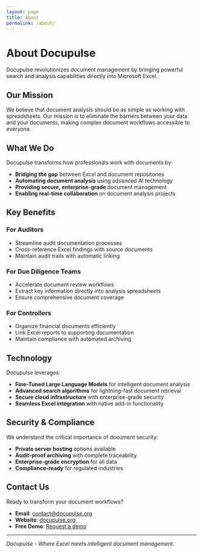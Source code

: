 ```yaml
---
layout: page
title: About
permalink: /about/
---
```


# About Docupulse

Docupulse revolutionizes document management by bringing powerful search and analysis capabilities directly into Microsoft Excel.

## Our Mission

We believe that document analysis should be as simple as working with spreadsheets. Our mission is to eliminate the barriers between your data and your documents, making complex document workflows accessible to everyone.

## What We Do

Docupulse transforms how professionals work with documents by:

- **Bridging the gap** between Excel and document repositories
- **Automating document analysis** using advanced AI technology
- **Providing secure, enterprise-grade** document management
- **Enabling real-time collaboration** on document analysis projects

## Key Benefits

### For Auditors
- Streamline audit documentation processes
- Cross-reference Excel findings with source documents
- Maintain audit trails with automatic linking

### For Due Diligence Teams
- Accelerate document review workflows
- Extract key information directly into analysis spreadsheets
- Ensure comprehensive document coverage

### For Controllers
- Organize financial documents efficiently
- Link Excel reports to supporting documentation
- Maintain compliance with automated archiving

## Technology

Docupulse leverages:
- **Fine-Tuned Large Language Models** for intelligent document analysis
- **Advanced search algorithms** for lightning-fast document retrieval
- **Secure cloud infrastructure** with enterprise-grade security
- **Seamless Excel integration** with native add-in functionality

## Security & Compliance

We understand the critical importance of document security:
- **Private server hosting** options available
- **Audit-proof archiving** with complete traceability
- **Enterprise-grade encryption** for all data
- **Compliance-ready** for regulated industries

## Contact Us

Ready to transform your document workflows? 

- **Email**: contact@docupulse.org
- **Website**: [docupulse.org](https://docupulse.org)
- **Free Demo**: [Request a demo](https://docupulse.org)

---

*Docupulse - Where Excel meets intelligent document management.*

